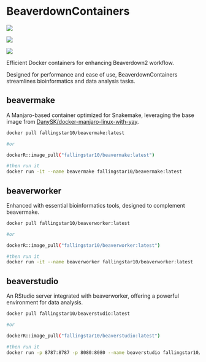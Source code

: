 # BeaverdownContainers

[![](https://github.com/rainoffallingstar/BeaverdownContainers/actions/workflows/beavermake.yml/badge.svg)](https://github.com/rainoffallingstar/BeaverdownContainers/actions/workflows/beavermake.yml)

[![](https://github.com/rainoffallingstar/BeaverdownContainers/actions/workflows/beaverworker.yml/badge.svg)](https://github.com/rainoffallingstar/BeaverdownContainers/actions/workflows/beaverworker.yml)

[![](https://github.com/rainoffallingstar/BeaverdownContainers/actions/workflows/beaverstudio.yml/badge.svg)](https://github.com/rainoffallingstar/BeaverdownContainers/actions/workflows/beaverstudio.yml)

Efficient Docker containers for enhancing Beaverdown2 workflow.

Designed for performance and ease of use, BeaverdownContainers streamlines bioinformatics and data analysis tasks.

## beavermake

A Manjaro-based container optimized for Snakemake, leveraging the base image from [DanySK/docker-manjaro-linux-with-yay](https://github.com/DanySK/docker-manjaro-linux-with-yay).

``` bash
docker pull fallingstar10/beavermake:latest

#or

dockerR::image_pull("fallingstar10/beavermake:latest")

#then run it
docker run -it --name beavermake fallingstar10/beavermake:latest
```

## beaverworker

Enhanced with essential bioinformatics tools, designed to complement beavermake.

``` bash
docker pull fallingstar10/beaverworker:latest

#or

dockerR::image_pull("fallingstar10/beaverworker:latest")

#then run it
docker run -it --name beaverworker fallingstar10/beaverworker:latest
```

## beaverstudio

An RStudio server integrated with beaverworker, offering a powerful environment for data analysis.

``` bash
docker pull fallingstar10/beaverstudio:latest

#or

dockerR::image_pull("fallingstar10/beaverstudio:latest")

#then run it
docker run -p 8787:8787 -p 8080:8080 --name beaverstudio fallingstar10/beaverstudio:latest
```

